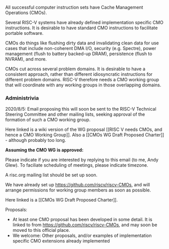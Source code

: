 All successful computer instruction sets have Cache Management Operations (CMOs).

Several RISC-V systems have already defined implementation specific CMO instructions.
It is desirable to have standard CMO instructions to facilitate portable software.

CMOs do things like flushing dirty data and invalidating clean data for use cases that include 
non-coherent DMA I/O,
security (e.g. Spectre), 
power management (flush to battery backed-up DRAM), 
persistence (flush to NVRAM),
and more.

CMOs cut across several problem domains. It is desirable to have a consistent approach, rather than different idiosyncratic instructions for different problem domains.
RISC-V therefore needs a CMO working group that will coordinate with any working groups in those overlapping domains.

### Administrivia

2020/8/5: Email proposing this will soon be sent to the RISC-V Technical Steering Committee 
and other mailing lists, seeking approval of the formation of such a CMO working group.

Here linked is a wiki version of the WG proposal [[RISC V needs CMOs, and hence a CMO Working Group]].
Also a [[CMOs WG Draft Proposed Charter]] - although probably too long.

**Assuming the CMO WG is approved:**

Please indicate if you are interested by replying to this email (to me, Andy Glew).
To faciliate scheduling of meetings, please indicate timezone.

A risc.org mailing list should be set up soon.

We have already set up https://github.com/riscv/riscv-CMOs,
and will arrange permissions for working group members as soon as possible.

Here linked is a [[CMOs WG Draft Proposed Charter]].

Proposals:
* At least one CMO proposal has been developed in some detail. It is linked to from https://github.com/riscv/riscv-CMOs, and may soon be moved to this official place.
* We welcome: Other proposals, and/or examples of implementation specific CMO extensions already implemented

